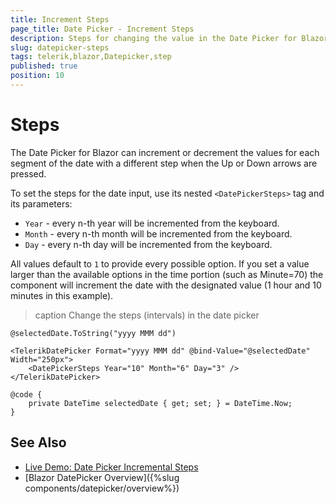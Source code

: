 ```yaml
---
title: Increment Steps
page_title: Date Picker - Increment Steps
description: Steps for changing the value in the Date Picker for Blazor.
slug: datepicker-steps
tags: telerik,blazor,Datepicker,step
published: true
position: 10
---
```


# Steps

The Date Picker for Blazor can increment or decrement the values for each segment of the date with a different step when the Up or Down arrows are pressed.

To set the steps for the date input, use its nested `<DatePickerSteps>` tag and its parameters:

* `Year` - every n-th year will be incremented from the keyboard.
* `Month` - every n-th month will be incremented from the keyboard.
* `Day` - every n-th day will be incremented from the keyboard.


All values default to `1` to provide every possible option. If you set a value larger than the available options in the time portion (such as Minute=70) the component will increment the date with the designated value (1 hour and 10 minutes in this example).

>caption Change the steps (intervals) in the date picker

````RAZOR
@selectedDate.ToString("yyyy MMM dd")

<TelerikDatePicker Format="yyyy MMM dd" @bind-Value="@selectedDate" Width="250px">
    <DatePickerSteps Year="10" Month="6" Day="3" />
</TelerikDatePicker>

@code {
    private DateTime selectedDate { get; set; } = DateTime.Now;
}
````



## See Also

* [Live Demo: Date Picker Incremental Steps](https://demos.telerik.com/blazor-ui/datepicker/incremental-steps)
* [Blazor DatePicker Overview]({%slug components/datepicker/overview%})

